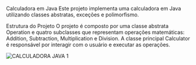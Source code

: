 Calculadora em Java
Este projeto implementa uma calculadora em Java utilizando classes abstratas, exceções e polimorfismo.

Estrutura do Projeto
O projeto é composto por uma classe abstrata Operation e quatro subclasses que representam operações matemáticas: Addition, Subtraction, Multiplication e Division. A classe principal Calculator é responsável por interagir com o usuário e executar as operações.

![CALCULADORA JAVA 1](https://github.com/user-attachments/assets/00d2cee7-10fc-4216-b839-a1269878d143)
